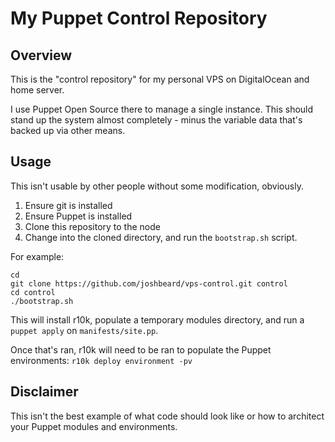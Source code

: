 # My Puppet Control Repository

## Overview

This is the "control repository" for my personal VPS on DigitalOcean and home server.

I use Puppet Open Source there to manage a single instance.  This should stand
up the system almost completely - minus the variable data that's backed up via
other means.

## Usage

This isn't usable by other people without some modification, obviously.

1. Ensure git is installed
2. Ensure Puppet is installed
3. Clone this repository to the node
4. Change into the cloned directory, and run the `bootstrap.sh` script.

For example:

```shell
cd
git clone https://github.com/joshbeard/vps-control.git control
cd control
./bootstrap.sh
```

This will install r10k, populate a temporary modules directory, and run a
`puppet apply` on `manifests/site.pp`.

Once that's ran, r10k will need to be ran to populate the Puppet environments:
`r10k deploy environment -pv`

## Disclaimer

This isn't the best example of what code should look like or how to architect
your Puppet modules and environments.
